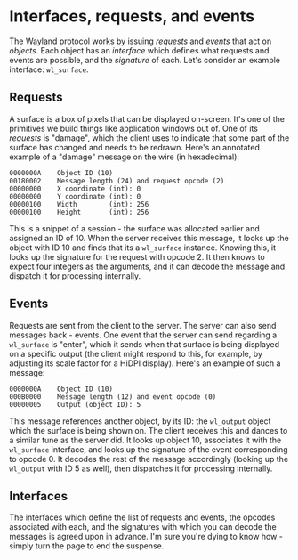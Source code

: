 # Interfaces, requests, and events

The Wayland protocol works by issuing *requests* and *events* that act on
*objects*. Each object has an *interface* which defines what requests and events
are possible, and the *signature* of each. Let's consider an example interface:
`wl_surface`.

## Requests

A surface is a box of pixels that can be displayed on-screen. It's one of the
primitives we build things like application windows out of. One of its
*requests* is "damage", which the client uses to indicate that some part of the
surface has changed and needs to be redrawn. Here's an annotated example of a
"damage" message on the wire (in hexadecimal):

    0000000A    Object ID (10)
    00180002    Message length (24) and request opcode (2)
    00000000    X coordinate (int): 0
    00000000    Y coordinate (int): 0
    00000100    Width        (int): 256
    00000100    Height       (int): 256

This is a snippet of a session - the surface was allocated earlier and assigned
an ID of 10. When the server receives this message, it looks up the object with
ID 10 and finds that its a `wl_surface` instance. Knowing this, it looks up the
signature for the request with opcode 2. It then knows to expect four integers
as the arguments, and it can decode the message and dispatch it for processing
internally.

## Events

Requests are sent from the client to the server. The server can also send
messages back - events. One event that the server can send regarding a
`wl_surface` is "enter", which it sends when that surface is being displayed on
a specific output (the client might respond to this, for example, by adjusting
its scale factor for a HiDPI display). Here's an example of such a message:

    0000000A    Object ID (10)
    000B0000    Message length (12) and event opcode (0)
    00000005    Output (object ID): 5

This message references another object, by its ID: the `wl_output` object which
the surface is being shown on. The client receives this and dances to a similar
tune as the server did. It looks up object 10, associates it with the
`wl_surface` interface, and looks up the signature of the event corresponding to
opcode 0. It decodes the rest of the message accordingly (looking up the
`wl_output` with ID 5 as well), then dispatches it for processing internally.

## Interfaces

The interfaces which define the list of requests and events, the opcodes
associated with each, and the signatures with which you can decode the messages
is agreed upon in advance. I'm sure you're dying to know how - simply turn the
page to end the suspense.
